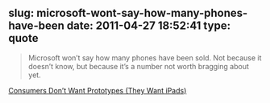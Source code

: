 slug: microsoft-wont-say-how-many-phones-have-been
date: 2011-04-27 18:52:41
type: quote
---

> Microsoft won’t say how many phones have been sold. Not because it doesn’t know, but because it’s a number not worth bragging about yet.

[Consumers Don’t Want Prototypes (They Want iPads)](http://www.readwriteweb.com/archives/consumers_dont_want_prototypes_they_want_ipads.php)
